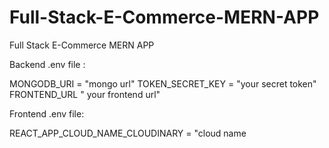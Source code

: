 # Full-Stack-E-Commerce-MERN-APP
Full Stack E-Commerce MERN APP

Backend .env file :

MONGODB_URI = "mongo url"
TOKEN_SECRET_KEY = "your secret token"
FRONTEND_URL " your frontend url"

Frontend .env file:

REACT_APP_CLOUD_NAME_CLOUDINARY = "cloud name 



